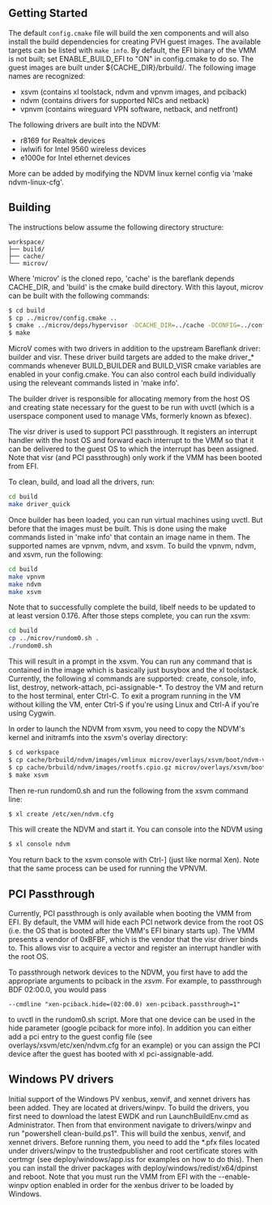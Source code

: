 ## Getting Started

The default `config.cmake` file will build the xen components and will
also install the build dependencies for creating PVH guest images.
The available targets can be listed with `make info`. By default,
the EFI binary of the VMM is not built; set ENABLE_BUILD_EFI to "ON" in
config.cmake to do so. The guest images are built under
${CACHE_DIR}/brbuild/<image name>. The following image names are recognized:

 - xsvm (contains xl toolstack, ndvm and vpnvm images, and pciback)
 - ndvm (contains drivers for supported NICs and netback)
 - vpnvm (contains wireguard VPN software, netback, and netfront)

The following drivers are built into the NDVM:

  - r8169 for Realtek devices
  - iwlwifi for Intel 9560 wireless devices
  - e1000e for Intel ethernet devices

More can be added by modifying the NDVM linux kernel config via
'make ndvm-linux-cfg'.

## Building

The instructions below assume the following directory structure:

```
workspace/
├── build/
├── cache/
└── microv/
```

Where 'microv' is the cloned repo, 'cache' is the bareflank depends
CACHE_DIR, and 'build' is the cmake build directory. With this layout,
microv can be built with the following commands:

```bash
$ cd build
$ cp ../microv/config.cmake ..
$ cmake ../microv/deps/hypervisor -DCACHE_DIR=../cache -DCONFIG=../config.cmake
$ make
```

MicroV comes with two drivers in addition to the upstream Bareflank driver:
builder and visr. These driver build targets are added to the make driver_*
commands whenever BUILD_BUILDER and BUILD_VISR cmake variables are enabled
in your config.cmake. You can also control each build individually using
the releveant commands listed in 'make info'.

The builder driver is responsible for allocating memory from the host OS and
creating state necessary for the guest to be run with uvctl (which is a
userspace component used to manage VMs, formerly known as bfexec).

The visr driver is used to support PCI passthrough. It registers an interrupt
handler with the host OS and forward each interrupt to the VMM so that it can
be delivered to the guest OS to which the interrupt has been assigned. Note
that visr (and PCI passthrough) only work if the VMM has been booted from EFI.

To clean, build, and load all the drivers, run:

```bash
cd build
make driver_quick
```

Once builder has been loaded, you can run virtual machines using uvctl. But
before that the images must be built. This is done using the make commands
listed in 'make info' that contain an image name in them. The supported names
are vpnvm, ndvm, and xsvm. To build the vpnvm, ndvm, and xsvm, run the following:

```bash
cd build
make vpnvm
make ndvm
make xsvm
```

Note that to successfully complete the build, libelf needs to be updated to
at least version 0.176. After those steps complete, you can run the xsvm:

```bash
cd build
cp ../microv/rundom0.sh .
./rundom0.sh
```

This will result in a prompt in the xsvm. You can run any command that is
contained in the image which is basically just busybox and the xl toolstack.
Currently, the following xl commands are supported: create, console, info, list,
destroy, network-attach, pci-assignable-*. To destroy the VM and return to the
host terminal, enter Ctrl-C. To exit a program running in the VM without killing
the VM, enter Ctrl-S if you're using Linux and Ctrl-A if you're using Cygwin.

In order to launch the NDVM from xsvm, you need to copy the NDVM's kernel and
initramfs into the xsvm's overlay directory:

```bash
$ cd workspace
$ cp cache/brbuild/ndvm/images/vmlinux microv/overlays/xsvm/boot/ndvm-vmlinux
$ cp cache/brbuild/ndvm/images/rootfs.cpio.gz microv/overlays/xsvm/boot/ndvm-rootfs.cpio.gz
$ make xsvm
```

Then re-run rundom0.sh and run the following from the xsvm command line:

```bash
$ xl create /etc/xen/ndvm.cfg
```

This will create the NDVM and start it. You can console into the NDVM using

```bash
$ xl console ndvm
```

You return back to the xsvm console with Ctrl-] (just like normal Xen). Note
that the same process can be used for running the VPNVM.

## PCI Passthrough

Currently, PCI passthrough is only available when booting the VMM from EFI.
By default, the VMM will hide each PCI network device from the root OS (i.e.
the OS that is booted after the VMM's EFI binary starts up). The VMM presents
a vendor of 0xBFBF, which is the vendor that the visr driver binds to. This
allows visr to acquire a vector and register an interrupt handler
with the root OS.

To passthrough network devices to the NDVM, you first have to add the appropriate
arguments to pciback in the *xsvm*. For example, to passthrough BDF 02:00.0, you
would pass

    --cmdline "xen-pciback.hide=(02:00.0) xen-pciback.passthrough=1"

to uvctl in the rundom0.sh script. More that one device can be used in the hide
parameter (google pciback for more info). In addition you can either add a pci
entry to the guest config file (see overlays/xsvm/etc/xen/ndvm.cfg for an example)
or you can assign the PCI device after the guest has booted with
xl pci-assignable-add.

## Windows PV drivers

Initial support of the Windows PV xenbus, xenvif, and xennet drivers has been
added. They are located at drivers/winpv. To build the drivers, you first need
to download the latest EWDK and run LaunchBuildEnv.cmd as Administrator. Then
from that environment navigate to drivers/winpv and run "powershell
clean-build.ps1". This will build the xenbus, xenvif, and xennet drivers.
Before running them, you need to add the *.pfx files located under
drivers/winpv to the trustedpublisher and root certificate stores with certmgr
(see deploy/windows/app.iss for examples on how to do this). Then you can
install the driver packages with deploy/windows/redist/x64/dpinst and reboot.
Note that you must run the VMM from EFI with the --enable-winpv option enabled
in order for the xenbus driver to be loaded by Windows.


